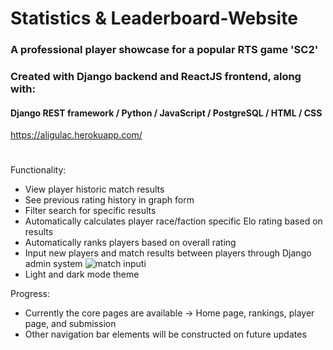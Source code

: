# Statistics & Leaderboard-Website
### A professional player showcase for a popular RTS game 'SC2'
### Created with Django backend and ReactJS frontend, along with:
#### Django REST framework / Python / JavaScript / PostgreSQL / HTML / CSS
https://aligulac.herokuapp.com/
#
Functionality:
- View player historic match results 
- See previous rating history in graph form
- Filter search for specific results
- Automatically calculates player race/faction specific Elo rating based on results
- Automatically ranks players based on overall rating
- Input new players and match results between players through Django admin system
![match inputi](https://github.com/KSavla12/Statistics-and-Leaderboard-Website/assets/119696161/6c40abf5-f083-4fb4-a833-59e40b4eb69b)
- Light and dark mode theme

Progress:
- Currently the core pages are available -> Home page, rankings, player page, and submission
- Other navigation bar elements will be constructed on future updates
  

